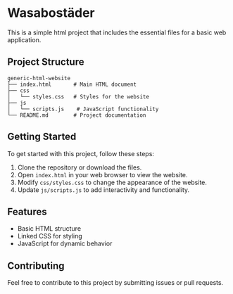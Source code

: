 # Wasabostäder

This is a simple html project that includes the essential files for a basic web application.

## Project Structure

```
generic-html-website
├── index.html       # Main HTML document
├── css
│   └── styles.css   # Styles for the website
├── js
│   └── scripts.js    # JavaScript functionality
└── README.md        # Project documentation
```

## Getting Started

To get started with this project, follow these steps:

1. Clone the repository or download the files.
2. Open `index.html` in your web browser to view the website.
3. Modify `css/styles.css` to change the appearance of the website.
4. Update `js/scripts.js` to add interactivity and functionality.

## Features

- Basic HTML structure
- Linked CSS for styling
- JavaScript for dynamic behavior

## Contributing

Feel free to contribute to this project by submitting issues or pull requests.
